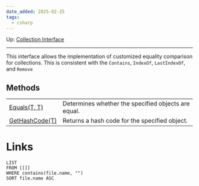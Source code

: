 ```yaml
---
date_added: 2025-02-25
tags:
  - csharp
---
```

Up: [Collection Interface](Collection%20Interface.md)
___
 This interface allows the implementation of customized equality comparison for collections.
This is consistent with the `Contains`, `IndexOf`, `LastIndexOf`, and `Remove`
## Methods

|   |   |
|---|---|
|[Equals(T, T)](https://learn.microsoft.com/en-us/dotnet/api/system.collections.generic.iequalitycomparer-1.equals?view=net-9.0#system-collections-generic-iequalitycomparer-1-equals\(-0-0\))|Determines whether the specified objects are equal.|
|[GetHashCode(T)](https://learn.microsoft.com/en-us/dotnet/api/system.collections.generic.iequalitycomparer-1.gethashcode?view=net-9.0#system-collections-generic-iequalitycomparer-1-gethashcode\(-0\))|Returns a hash code for the specified object.|

# Links
```dataview
LIST
FROM [[]]
WHERE contains(file.name, "")
SORT file.name ASC
```
